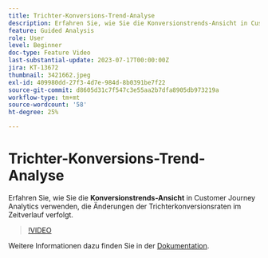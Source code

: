 ```yaml
---
title: Trichter-Konversions-Trend-Analyse
description: Erfahren Sie, wie Sie die Konversionstrends-Ansicht in Customer Journey Analytics verwenden, die Änderungen der Trichterkonversionsraten im Zeitverlauf verfolgt.
feature: Guided Analysis
role: User
level: Beginner
doc-type: Feature Video
last-substantial-update: 2023-07-17T00:00:00Z
jira: KT-13672
thumbnail: 3421662.jpeg
exl-id: 409980dd-27f3-4d7e-984d-8b0391be7f22
source-git-commit: d8605d31c7f547c3e55aa2b7dfa8905db973219a
workflow-type: tm+mt
source-wordcount: '58'
ht-degree: 25%

---
```


# Trichter-Konversions-Trend-Analyse

Erfahren Sie, wie Sie die **Konversionstrends-Ansicht** in Customer Journey Analytics verwenden, die Änderungen der Trichterkonversionsraten im Zeitverlauf verfolgt.

>[!VIDEO](https://video.tv.adobe.com/v/3421662/?learn=on)

Weitere Informationen dazu finden Sie in der [Dokumentation](https://experienceleague.adobe.com/docs/analytics-platform/using/guided-analysis/funnel/conversion-trends.html).
